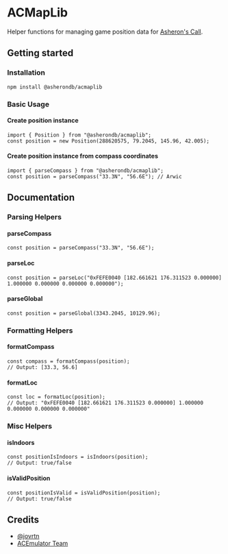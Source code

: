 # ACMapLib

Helper functions for managing game position data for [Asheron's Call](https://en.wikipedia.org/wiki/Asheron%27s_Call).

## Getting started

### Installation

```
npm install @asherondb/acmaplib
```

### Basic Usage

#### Create position instance

```
import { Position } from "@asherondb/acmaplib";
const position = new Position(288620575, 79.2045, 145.96, 42.005);
```

#### Create position instance from compass coordinates

```
import { parseCompass } from "@asherondb/acmaplib";
const position = parseCompass("33.3N", "56.6E"); // Arwic
```

## Documentation

### Parsing Helpers

#### parseCompass

```
const position = parseCompass("33.3N", "56.6E");
```

#### parseLoc

```
const position = parseLoc("0xFEFE0040 [182.661621 176.311523 0.000000] 1.000000 0.000000 0.000000 0.000000");
```

#### parseGlobal

```
const position = parseGlobal(3343.2045, 10129.96);
```

### Formatting Helpers

#### formatCompass

```
const compass = formatCompass(position);
// Output: [33.3, 56.6]
```

#### formatLoc

```
const loc = formatLoc(position);
// Output: "0xFEFE0040 [182.661621 176.311523 0.000000] 1.000000 0.000000 0.000000 0.000000"
```

### Misc Helpers

#### isIndoors

```
const positionIsIndoors = isIndoors(position);
// Output: true/false
```

#### isValidPosition

```
const positionIsValid = isValidPosition(position);
// Output: true/false
```

## Credits

- [@jovrtn](https://www.github.com/jovrtn)
- [ACEmulator Team](https://emulator.ac)
